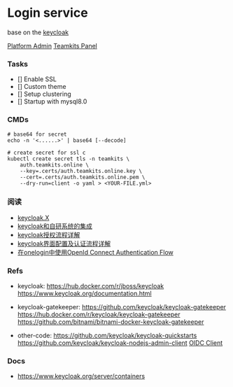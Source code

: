 # Login service
base on the [keycloak](https://www.keycloak.org)

[Platform Admin](https://auth.teamkits.online/admin)
[Teamkits Panel](https://auth.teamkits.online/realms/teamkits.online/account)

### Tasks
* [] Enable SSL
* [] Custom theme
* [] Setup clustering
* [] Startup with mysql8.0

### CMDs
```
# base64 for secret
echo -n '<......>' | base64 [--decode]

# create secret for ssl c
kubectl create secret tls -n teamkits \
    auth.teamkits.online \
    --key=.certs/auth.teamkits.online.key \
    --cert=.certs/auth.teamkits.online.pem \
    --dry-run=client -o yaml > <YOUR-FILE.yml>
```



### 阅读
* [keycloak.X](https://blog.please-open.it)
* [keycloak和自研系统的集成](http://www.flydean.com/keycloak-with-other-system)
* [keycloak授权流程详解](https://blog.csdn.net/qq_33430322/article/details/106420202)
* [keycloak界面配置及认证流程详解](https://blog.csdn.net/qq_33430322/article/details/105861261)
* [在onelogin中使用OpenId Connect Authentication Flow](http://www.flydean.com/openid-connnect-with-onelogin)

### Refs
* keycloak:
    https://hub.docker.com/r/jboss/keycloak
    https://www.keycloak.org/documentation.html

* keycloak-gatekeeper: 
    https://github.com/keycloak/keycloak-gatekeeper
    https://hub.docker.com/r/keycloak/keycloak-gatekeeper
    https://github.com/bitnami/bitnami-docker-keycloak-gatekeeper

* other-code:
    https://github.com/keycloak/keycloak-quickstarts
    https://github.com/keycloak/keycloak-nodejs-admin-client
    [OIDC Client](https://github.com/please-openit/oidc-bash-client)


### Docs
* https://www.keycloak.org/server/containers
